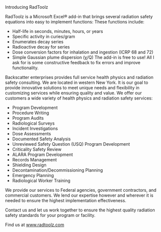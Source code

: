 Introducing RadToolz

RadToolz is a Microsoft Excel® add-in that brings several radiation safety equations into easy to implement functions:  These functions include:
* Half-life in seconds, minutes, hours, or years
* Specific activity in curies/gram
* Enumerates decay series
* Radioactive decay for series
* Dose conversion factors for inhalation and ingestion (ICRP 68 and 72)
* Simple Gaussian plume dispersion (χ/Q)
The add-in is free to use!  All I ask for is some constructive feedback to fix errors and improve functionality.

Backscatter enterprises provides full service health physics and radiation safety consulting. We are located in western New York. It is our goal to provide innovative solutions to meet unique needs and flexibility in customizing services while ensuring quality and value. We offer our customers a wide variety of health physics and radiation safety services:

* Program Development
* Procedure Writing
* Program Audits
* Radiological Surveys
* Incident Investigations
* Dose Assessments
* Documented Safety Analysis
* Unreviewed Safety Question (USQ) Program Development
* Criticality Safety Review
* ALARA Program Development
* Records Management
* Shielding Design
* Decontamination/Decommissioning Planning
* Emergency Planning
* Radiological Worker Training

We provide our services to Federal agencies, government contractors, and commercial customers. We lend our expertise however and wherever it is needed to ensure the highest implementation effectiveness.

Contact us and let us work together to ensure the highest quality radiation safety standards for your program or facility.

Find us at www.radtoolz.com
